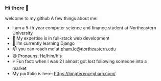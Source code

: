 ### Hi there 👋
welcome to my github
A few things about me:
- I am a 5-th year computer science and finance student at Northeastern University
- 🔭 My expertise is in full-stack web development 
- 🌱 I’m currently learning Django 
- 📫 you can reach me at pham.lo@northeastern.edu
- 😄 Pronouns: He/him/his
- ⚡ Fun fact: when I was 2 I almost got lost following someone into a market
- My portfolio is here: https://longterencepham.com/
<!--
**phamlo123/phamlo123** is a ✨ _special_ ✨ repository because its `README.md` (this file) appears on your GitHub profile.

Here are some ideas to get you started:

- 🔭 I’m currently working on ...
- 🌱 I’m currently learning ...
- 👯 I’m looking to collaborate on ...
- 💬 Ask me about ...

- 😄 Pronouns: ...
- ⚡ Fun fact: ...
-->
